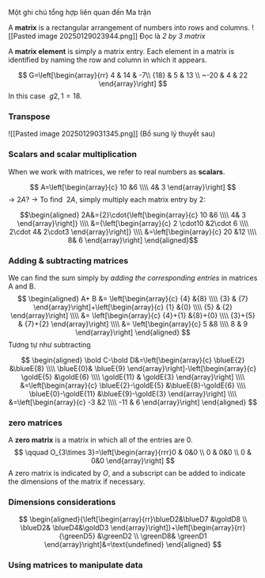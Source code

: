 Một ghi chú tổng hợp liên quan đến Ma trận

A **matrix** is a rectangular arrangement of numbers into rows and columns.
![[Pasted image 20250129023944.png]]
Đọc là *2 by 3 matrix*

A **matrix element** is simply a matrix entry. Each element in a matrix is identified by naming the row and column in which it appears.

$$
G=\left[\begin{array}{rr} 4 & 14 & -7\\ {18} & 5 & 13 \\ ~-20 & 4 & 22 \end{array}\right]
$$
In this case ‍ $g2,1 = 18$.
### Transpose
![[Pasted image 20250129031345.png]]
(Bổ sung lý thuyết sau)
### Scalars and scalar multiplication
When we work with matrices, we refer to real numbers as **scalars**.

$$
A=\left[\begin{array}{c}
10 &6 
\\\\
4& 3
\end{array}\right]
$$
-> $2A$? -> To find ‍ $2A$, simply multiply each matrix entry by 2:

$$\begin{aligned}
 2A&={2}\cdot{\left[\begin{array}{c}
10 &6 
\\\\
4& 3
\end{array}\right]}
\\\\
&={\left[\begin{array}{c}
2 \cdot10 &2\cdot 6 
\\\\
2\cdot 4& 2\cdot3
\end{array}\right]}
\\\\
&=\left[\begin{array}{c}
20 &12 
\\\\
8& 6
\end{array}\right]
\end{aligned}$$

### Adding & subtracting matrices
We can find the sum simply by *adding the corresponding entries* in matrices A and B.
$$
\begin{aligned}
 A+ B &= \left[\begin{array}{c}
{4} &{8}
\\\\
{3} & {7} 
\end{array}\right]+\left[\begin{array}{c}
{1} &{0} 
\\\\
{5} & {2} 
\end{array}\right]
\\\\
&= \left[\begin{array}{c}
{4}+{1} &{8}+{0} 
\\\\
{3}+{5} & {7}+{2} 
\end{array}\right]
\\\\
&= \left[\begin{array}{c}
5 &8  
\\\\
8 & 9 
\end{array}\right]
\end{aligned}
$$
Tương tự như subtracting

$$
\begin{aligned}
\bold C-\bold D&=\left[\begin{array}{c}
\blueE{2} &\blueE{8}  
\\\\
\blueE{0}& \blueE{9} 
\end{array}\right]-\left[\begin{array}{c}
\goldE{5} &\goldE{6} 
\\\\
\goldE{11} & \goldE{3} 
\end{array}\right]
\\\\
&=\left[\begin{array}{c}
\blueE{2}-\goldE{5} &\blueE{8}-\goldE{6}  
\\\\
\blueE{0}-\goldE{11} &\blueE{9}-\goldE{3}   
\end{array}\right]
\\\\
&=\left[\begin{array}{c}
-3 &2  
\\\\
-11 & 6 
\end{array}\right]
\end{aligned}
$$
### zero matrices
A **zero matrix** is a matrix in which all of the entries are $0$.
$$
\qquad O_{3\times 3}=\left[\begin{array}{rrr}0 & 0&0 
\\ 0 & 0&0 \\ 0 & 0&0    \end{array}\right]
$$
A zero matrix is indicated by $O$, and a subscript can be added to indicate the dimensions of the matrix if necessary.

### Dimensions considerations
$$
\begin{aligned}{\left[\begin{array}{rr}\blueD2&\blueD7 &\goldD8
\\ \blueD2& \blueD4&\goldD3
\end{array}\right]}+\left[\begin{array}{rr}{\greenD5} &\greenD2 
\\ \greenD8& \greenD1
\end{array}\right]&=\text{undefined}
\end{aligned}
$$

### Using matrices to manipulate data